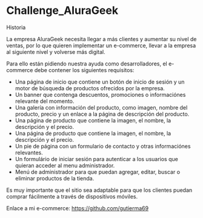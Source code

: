 # Challenge_AluraGeek

Historia

La empresa AluraGeek necesita llegar a más clientes y aumentar su nivel de ventas, por lo que quieren implementar un e-commerce, llevar a la empresa al siguiente nivel y volverse más digital.

Para ello están pidiendo nuestra ayuda como desarrolladores, el e-commerce debe contener los siguientes requisitos:
<ul>
  <li>
    Una página de inicio que contiene un botón de inicio de sesión y un motor de búsqueda de productos ofrecidos por la empresa.
  </li>
  <li>
    Un banner que contenga descuentos, promociones o informaciónes relevante del momento.
  </li>
  <li>
    Una galería con información del producto, como imagen, nombre del producto, precio y un enlace a la página de descripción del producto.
  </li>
  <li>
    Una página de producto que contiene la imagen, el nombre, la descripción y el precio.
  </li>
  <li>
    Una página de producto que contiene la imagen, el nombre, la descripción y el precio.
  </li>
  <li>
    Un pie de página con un formulario de contacto y otras informaciónes relevantes.
  </li>
  <li>
    Un formulário de iniciar sesión para autenticar a los usuarios que quieran acceder al menu administrador.
  </li>
  <li>
    Menú de administrador para que puedan agregar, editar, buscar o eliminar productos de la tienda.
  </li>
</ul>

Es muy importante que el sitio sea adaptable  para que los clientes puedan comprar fácilmente a través de dispositivos móviles.

Enlace a mi e-commerce: https://github.com/gutierma69
